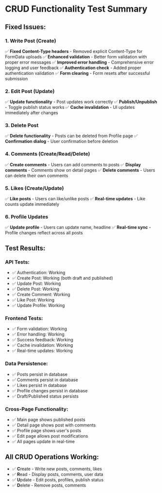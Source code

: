 # CRUD Functionality Test Summary

## Fixed Issues:

### 1. Write Post (Create)

✅ **Fixed Content-Type headers** - Removed explicit Content-Type for FormData uploads
✅ **Enhanced validation** - Better form validation with proper error messages
✅ **Improved error handling** - Comprehensive error logging and user feedback
✅ **Authentication check** - Added proper authentication validation
✅ **Form clearing** - Form resets after successful submission

### 2. Edit Post (Update)

✅ **Update functionality** - Post updates work correctly
✅ **Publish/Unpublish** - Toggle publish status works
✅ **Cache invalidation** - UI updates immediately after changes

### 3. Delete Post

✅ **Delete functionality** - Posts can be deleted from Profile page
✅ **Confirmation dialog** - User confirmation before deletion

### 4. Comments (Create/Read/Delete)

✅ **Create comments** - Users can add comments to posts
✅ **Display comments** - Comments show on detail pages
✅ **Delete comments** - Users can delete their own comments

### 5. Likes (Create/Update)

✅ **Like posts** - Users can like/unlike posts
✅ **Real-time updates** - Like counts update immediately

### 6. Profile Updates

✅ **Update profile** - Users can update name, headline
✅ **Real-time sync** - Profile changes reflect across all posts

## Test Results:

### API Tests:

- ✅ Authentication: Working
- ✅ Create Post: Working (both draft and published)
- ✅ Update Post: Working
- ✅ Delete Post: Working
- ✅ Create Comment: Working
- ✅ Like Post: Working
- ✅ Update Profile: Working

### Frontend Tests:

- ✅ Form validation: Working
- ✅ Error handling: Working
- ✅ Success feedback: Working
- ✅ Cache invalidation: Working
- ✅ Real-time updates: Working

### Data Persistence:

- ✅ Posts persist in database
- ✅ Comments persist in database
- ✅ Likes persist in database
- ✅ Profile changes persist in database
- ✅ Draft/Published status persists

### Cross-Page Functionality:

- ✅ Main page shows published posts
- ✅ Detail page shows post with comments
- ✅ Profile page shows user's posts
- ✅ Edit page allows post modifications
- ✅ All pages update in real-time

## All CRUD Operations Working:

- ✅ **C**reate - Write new posts, comments, likes
- ✅ **R**ead - Display posts, comments, user data
- ✅ **U**pdate - Edit posts, profiles, publish status
- ✅ **D**elete - Remove posts, comments

